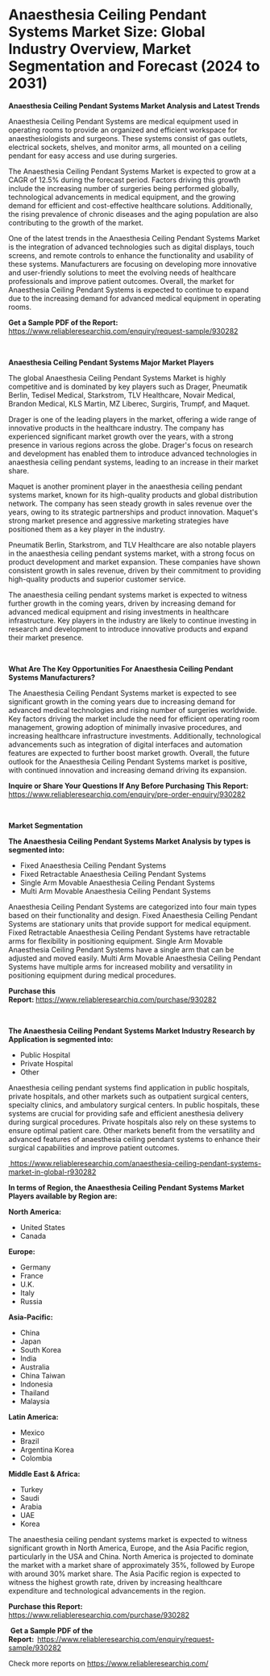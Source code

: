 <p><h1>Anaesthesia Ceiling Pendant Systems Market Size: Global Industry Overview, Market Segmentation and Forecast (2024 to 2031)</h1></p><p><strong>Anaesthesia Ceiling Pendant Systems Market Analysis and Latest Trends</strong></p>
<p><p>Anaesthesia Ceiling Pendant Systems are medical equipment used in operating rooms to provide an organized and efficient workspace for anaesthesiologists and surgeons. These systems consist of gas outlets, electrical sockets, shelves, and monitor arms, all mounted on a ceiling pendant for easy access and use during surgeries.</p><p>The Anaesthesia Ceiling Pendant Systems Market is expected to grow at a CAGR of 12.5% during the forecast period. Factors driving this growth include the increasing number of surgeries being performed globally, technological advancements in medical equipment, and the growing demand for efficient and cost-effective healthcare solutions. Additionally, the rising prevalence of chronic diseases and the aging population are also contributing to the growth of the market.</p><p>One of the latest trends in the Anaesthesia Ceiling Pendant Systems Market is the integration of advanced technologies such as digital displays, touch screens, and remote controls to enhance the functionality and usability of these systems. Manufacturers are focusing on developing more innovative and user-friendly solutions to meet the evolving needs of healthcare professionals and improve patient outcomes. Overall, the market for Anaesthesia Ceiling Pendant Systems is expected to continue to expand due to the increasing demand for advanced medical equipment in operating rooms.</p></p>
<p><strong>Get a Sample PDF of the Report:&nbsp;</strong> <a href="https://www.reliableresearchiq.com/enquiry/request-sample/930282">https://www.reliableresearchiq.com/enquiry/request-sample/930282</a></p>
<p>&nbsp;</p>
<p><strong>Anaesthesia Ceiling Pendant Systems Major Market Players</strong></p>
<p><p>The global Anaesthesia Ceiling Pendant Systems Market is highly competitive and is dominated by key players such as Drager, Pneumatik Berlin, Tedisel Medical, Starkstrom, TLV Healthcare, Novair Medical, Brandon Medical, KLS Martin, MZ Liberec, Surgiris, Trumpf, and Maquet. </p><p>Drager is one of the leading players in the market, offering a wide range of innovative products in the healthcare industry. The company has experienced significant market growth over the years, with a strong presence in various regions across the globe. Drager's focus on research and development has enabled them to introduce advanced technologies in anaesthesia ceiling pendant systems, leading to an increase in their market share.</p><p>Maquet is another prominent player in the anaesthesia ceiling pendant systems market, known for its high-quality products and global distribution network. The company has seen steady growth in sales revenue over the years, owing to its strategic partnerships and product innovation. Maquet's strong market presence and aggressive marketing strategies have positioned them as a key player in the industry.</p><p>Pneumatik Berlin, Starkstrom, and TLV Healthcare are also notable players in the anaesthesia ceiling pendant systems market, with a strong focus on product development and market expansion. These companies have shown consistent growth in sales revenue, driven by their commitment to providing high-quality products and superior customer service.</p><p>The anaesthesia ceiling pendant systems market is expected to witness further growth in the coming years, driven by increasing demand for advanced medical equipment and rising investments in healthcare infrastructure. Key players in the industry are likely to continue investing in research and development to introduce innovative products and expand their market presence.</p></p>
<p>&nbsp;</p>
<p><strong>What Are The Key Opportunities For Anaesthesia Ceiling Pendant Systems Manufacturers?</strong></p>
<p><p>The Anaesthesia Ceiling Pendant Systems market is expected to see significant growth in the coming years due to increasing demand for advanced medical technologies and rising number of surgeries worldwide. Key factors driving the market include the need for efficient operating room management, growing adoption of minimally invasive procedures, and increasing healthcare infrastructure investments. Additionally, technological advancements such as integration of digital interfaces and automation features are expected to further boost market growth. Overall, the future outlook for the Anaesthesia Ceiling Pendant Systems market is positive, with continued innovation and increasing demand driving its expansion.</p></p>
<p><strong>Inquire or Share Your Questions If Any Before Purchasing This Report:</strong> <a href="https://www.reliableresearchiq.com/enquiry/pre-order-enquiry/930282">https://www.reliableresearchiq.com/enquiry/pre-order-enquiry/930282</a></p>
<p>&nbsp;</p>
<p><strong>Market Segmentation</strong></p>
<p><strong>The Anaesthesia Ceiling Pendant Systems Market Analysis by types is segmented into:</strong></p>
<p><ul><li>Fixed Anaesthesia Ceiling Pendant Systems</li><li>Fixed Retractable Anaesthesia Ceiling Pendant Systems</li><li>Single Arm Movable Anaesthesia Ceiling Pendant Systems</li><li>Multi Arm Movable Anaesthesia Ceiling Pendant Systems</li></ul></p>
<p><p>Anaesthesia Ceiling Pendant Systems are categorized into four main types based on their functionality and design. Fixed Anaesthesia Ceiling Pendant Systems are stationary units that provide support for medical equipment. Fixed Retractable Anaesthesia Ceiling Pendant Systems have retractable arms for flexibility in positioning equipment. Single Arm Movable Anaesthesia Ceiling Pendant Systems have a single arm that can be adjusted and moved easily. Multi Arm Movable Anaesthesia Ceiling Pendant Systems have multiple arms for increased mobility and versatility in positioning equipment during medical procedures.</p></p>
<p><strong>Purchase this Report:&nbsp;</strong><a href="https://www.reliableresearchiq.com/purchase/930282">https://www.reliableresearchiq.com/purchase/930282</a></p>
<p>&nbsp;</p>
<p><strong>The Anaesthesia Ceiling Pendant Systems Market Industry Research by Application is segmented into:</strong></p>
<p><ul><li>Public Hospital</li><li>Private Hospital</li><li>Other</li></ul></p>
<p><p>Anaesthesia ceiling pendant systems find application in public hospitals, private hospitals, and other markets such as outpatient surgical centers, specialty clinics, and ambulatory surgical centers. In public hospitals, these systems are crucial for providing safe and efficient anesthesia delivery during surgical procedures. Private hospitals also rely on these systems to ensure optimal patient care. Other markets benefit from the versatility and advanced features of anaesthesia ceiling pendant systems to enhance their surgical capabilities and improve patient outcomes.</p></p>
<p><a href="https://www.reliableresearchiq.com/anaesthesia-ceiling-pendant-systems-market-in-global-r930282">&nbsp;https://www.reliableresearchiq.com/anaesthesia-ceiling-pendant-systems-market-in-global-r930282</a></p>
<p><strong>In terms of Region, the Anaesthesia Ceiling Pendant Systems Market Players available by Region are:</strong></p>
<p>
    <p> <strong> North America: </strong>
        <ul>
            <li>United States</li>
            <li>Canada</li>
        </ul>
        </p> 
    <p> <strong> Europe: </strong>
        <ul>
            <li>Germany</li>
            <li>France</li>
            <li>U.K.</li>
            <li>Italy</li>
            <li>Russia</li>
        </ul>
        </p> 
    <p> <strong> Asia-Pacific: </strong>
        <ul>
            <li>China</li>
            <li>Japan</li>
            <li>South Korea</li>
            <li>India</li>
            <li>Australia</li>
            <li>China Taiwan</li>
            <li>Indonesia</li>
            <li>Thailand</li>
            <li>Malaysia</li>
        </ul>
        </p> 
    <p> <strong> Latin America: </strong>
        <ul>
            <li>Mexico</li>
            <li>Brazil</li>
            <li>Argentina Korea</li>
            <li>Colombia</li>
        </ul>
        </p> 
    <p> <strong> Middle East & Africa: </strong>
        <ul>
            <li>Turkey</li>
            <li>Saudi</li>
            <li>Arabia</li>
            <li>UAE</li>
            <li>Korea</li>
        </ul>
    </p>
    </p>
<p><p>The anaesthesia ceiling pendant systems market is expected to witness significant growth in North America, Europe, and the Asia Pacific region, particularly in the USA and China. North America is projected to dominate the market with a market share of approximately 35%, followed by Europe with around 30% market share. The Asia Pacific region is expected to witness the highest growth rate, driven by increasing healthcare expenditure and technological advancements in the region.</p></p>
<p><strong>Purchase this Report: </strong><a href="https://www.reliableresearchiq.com/purchase/930282">https://www.reliableresearchiq.com/purchase/930282</a></p>
<p>&nbsp;<strong>Get a Sample PDF of the Report:&nbsp;&nbsp;</strong><a href="https://www.reliableresearchiq.com/enquiry/request-sample/930282">https://www.reliableresearchiq.com/enquiry/request-sample/930282</a></p>
<p><strong></strong></p>
<p>Check more reports on <a href="https://www.reliableresearchiq.com/">https://www.reliableresearchiq.com/</a></p>